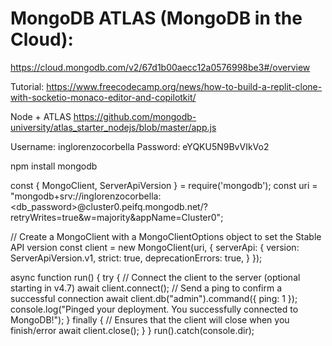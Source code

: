 # MongoDB ATLAS (MongoDB in the Cloud):
https://cloud.mongodb.com/v2/67d1b00aecc12a0576998be3#/overview

Tutorial:
https://www.freecodecamp.org/news/how-to-build-a-replit-clone-with-socketio-monaco-editor-and-copilotkit/

Node + ATLAS
https://github.com/mongodb-university/atlas_starter_nodejs/blob/master/app.js

Username: inglorenzocorbella 
Password: eYQKU5N9BvVIkVo2

npm install mongodb


const { MongoClient, ServerApiVersion } = require('mongodb');
const uri = "mongodb+srv://inglorenzocorbella:<db_password>@cluster0.peifq.mongodb.net/?retryWrites=true&w=majority&appName=Cluster0";

// Create a MongoClient with a MongoClientOptions object to set the Stable API version
const client = new MongoClient(uri, {
  serverApi: {
    version: ServerApiVersion.v1,
    strict: true,
    deprecationErrors: true,
  }
});

async function run() {
  try {
    // Connect the client to the server	(optional starting in v4.7)
    await client.connect();
    // Send a ping to confirm a successful connection
    await client.db("admin").command({ ping: 1 });
    console.log("Pinged your deployment. You successfully connected to MongoDB!");
  } finally {
    // Ensures that the client will close when you finish/error
    await client.close();
  }
}
run().catch(console.dir);